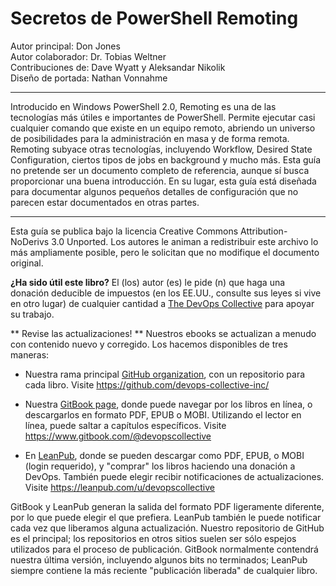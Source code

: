 # Secretos de PowerShell Remoting
Autor principal: Don Jones  
Autor colaborador: Dr. Tobias Weltner  
Contribuciones de: Dave Wyatt y Aleksandar Nikolik  
Diseño de portada: Nathan Vonnahme

---

Introducido en Windows PowerShell 2.0, Remoting es una de las tecnologías más útiles e importantes de PowerShell. Permite ejecutar casi cualquier comando que existe en un equipo remoto, abriendo un universo de posibilidades para la administración en masa y de forma remota. Remoting subyace otras tecnologías, incluyendo Workflow, Desired State Configuration, ciertos tipos de jobs en background y mucho más. Esta guía no pretende ser un documento completo de referencia, aunque sí busca proporcionar una buena introducción. En su lugar, esta guía está diseñada para documentar algunos pequeños detalles de configuración que no parecen estar documentados en otras partes.

---

Esta guía se publica bajo la licencia Creative Commons Attribution-NoDerivs 3.0 Unported. Los autores le animan a redistribuir este archivo lo más ampliamente posible, pero le solicitan que no modifique el documento original.

**¿Ha sido útil este libro?** El (los) autor (es) le pide (n) que haga una donación deducible de impuestos (en los EE.UU., consulte sus leyes si vive en otro lugar) de cualquier cantidad a [The DevOps Collective](https://devopscollective.org/donate) para apoyar su trabajo.

** Revise las actualizaciones! ** Nuestros ebooks se actualizan a menudo con contenido nuevo y corregido. Los hacemos disponibles de tres maneras:

* Nuestra rama principal [GitHub organization](https://github.com/devops-collective-inc), con un repositorio para cada libro. Visite https://github.com/devops-collective-inc/

* Nuestra [GitBook page](https://www.gitbook.com/@devopscollective), donde puede navegar por los libros en línea, o descargarlos en formato PDF, EPUB o MOBI. Utilizando el lector en línea, puede saltar a capítulos específicos. Visite https://www.gitbook.com/@devopscollective

* En [LeanPub](https://leanpub.com/u/devopscollective), donde se pueden descargar como PDF, EPUB, o MOBI (login requerido), y "comprar" los libros haciendo una donación a DevOps. También puede elegir recibir notificaciones de actualizaciones. Visite https://leanpub.com/u/devopscollective

GitBook y LeanPub generan la salida del formato PDF ligeramente diferente, por lo que puede elegir el que prefiera. LeanPub también le puede notificar cada vez que liberamos alguna actualización. Nuestro repositorio de GitHub es el principal; los repositorios en otros sitios suelen ser sólo espejos utilizados para el proceso de publicación. GitBook normalmente contendrá nuestra última versión, incluyendo algunos bits no terminados; LeanPub siempre contiene la más reciente "publicación liberada" de cualquier libro.
